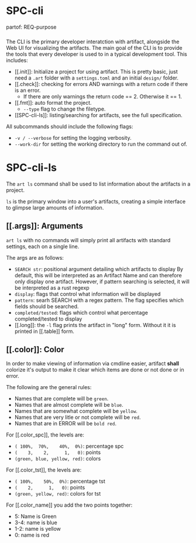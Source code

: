 # SPC-cli
partof: REQ-purpose
###

The CLI is the primary developer interatction with artifact, alongside the Web
UI for visualizing the artifacts. The main goal of the CLI is to provide the
tools that every developer is used to in a typical development tool. This
includes:


- [[.init]]: Initialize a project for using artifact. This is pretty basic, just need
  a `.art` folder with a `settings.toml` and an initial `design/` folder.
- [[.check]]: checking for errors AND warnings with a return code if there is an error.
    - If there are only warnings the return code == 2. Otherwise it == 1.
- [[.fmt]]: auto format the project.
  - `--type` flag to change the filetype.
- [[SPC-cli-ls]]: listing/searching for artifacts, see the full specification.


All subcommands should include the following flags:
- `-v / --verbose` for setting the logging verbosity.
- `--work-dir` for setting the working directory to run the command out of.


# SPC-cli-ls
The `art ls` command shall be used to list information about the artifacts in a
project.

`ls` is the primary window into a user's artifacts, creating a simple interface
to glimpse large amounts of information.

## [[.args]]: Arguments
`art ls` with no commands will simply print all artifacts with standard
settings, each on a single line.

The args are as follows:
- `SEARCH str`: positional argument detailing which artifacts to display
  By default, this will be interpreted as an Artifact Name and can therefore
  only display one artifact. However, if pattern searching is selected, it
  will be interpreted as a rust regexp
- `display`: flags that control what information will be displayed
- `pattern`: searh SEARCH with a regex pattern. The flag specifies which fields
  should be searched.
- `completed/tested`: flags which control what percentage completed/tested to
  display
- [[.long]]: the `-l` flag prints the artifact in "long" form. Without it it
  is printed in [[.table]] form.

## [[.color]]: Color
In order to make viewing of information via cmdline easier, artifact **shall**
colorize it's output to make it clear which items are done or not done or in
error.

The following are the general rules:
- Names that are complete will be `green`.
- Names that are almost complete will be `blue`.
- Names that are somewhat complete will be `yellow`.
- Names that are very litle or not complete will be `red`.
- Names that are in ERROR will be `bold red`.

For [[.color_spc]], the levels are:
- `( 100%,  70%,    40%,  0%)`: percentage spc
- `(    3,    2,      1,   0)`: points
- `(green, blue, yellow, red)`: colors

For [[.color_tst]], the levels are:
- `( 100%,    50%,  0%)`: percentage tst
- `(    2,      1,   0)`: points
- `(green, yellow, red)`: colors for tst

For [[.color_name]] you add the two points together:
- 5: Name is Green
- 3-4: name is blue
- 1-2: name is yellow
- 0: name is red

